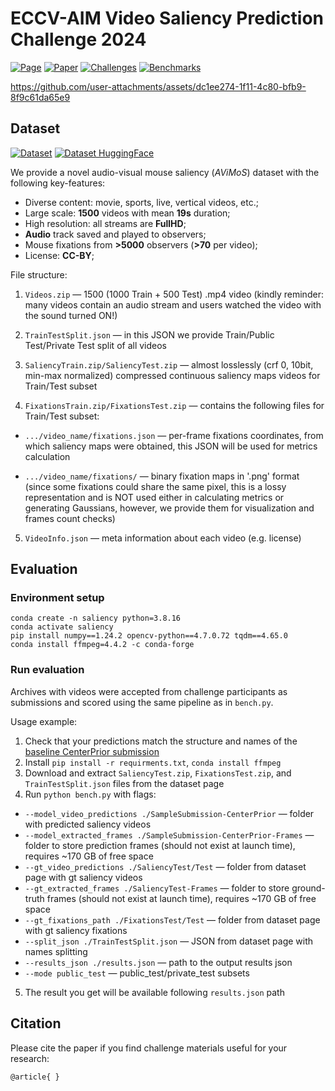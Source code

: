 # ECCV-AIM Video Saliency Prediction Challenge 2024

[![Page](https://img.shields.io/badge/Challenge-Page-blue)](https://challenges.videoprocessing.ai/challenges/video-saliency-prediction.html)
[![Paper](https://img.shields.io/badge/Paper-arXiv-red)](https://arxiv.org/)
[![Challenges](https://img.shields.io/badge/Challenges-AIM%202024-orange)](https://cvlai.net/aim/2024/)
[![Benchmarks](https://img.shields.io/badge/Benchmarks-VideoProcessing-purple)](https://videoprocessing.ai/benchmarks/)

https://github.com/user-attachments/assets/dc1ee274-1f11-4c80-bfb9-8f9c61da65e9

## Dataset
[![Dataset](https://img.shields.io/badge/Dataset-Google%20Drive-brightgreen)](https://drive.google.com/drive/folders/1Ma6xoVocgQkcnvXFAiwNoq7MfuDF-SgE?usp=sharing)
[![Dataset HuggingFace](https://img.shields.io/badge/Dataset-HuggingFace-yellow)](https://huggingface.co/)

We provide a novel audio-visual mouse saliency (<em>AViMoS</em>) dataset with the following key-features:
* Diverse content: movie, sports, live, vertical videos, etc.;
* Large scale: **1500** videos with mean **19s** duration;
* High resolution: all streams are **FullHD**;
* **Audio** track saved and played to observers;
* Mouse fixations from **>5000** observers (**>70** per video);
* License: **CC-BY**;

File structure:
1) `Videos.zip` — 1500 (1000 Train + 500 Test) .mp4 video (kindly reminder: many videos contain an audio stream and users watched the video with the sound turned ON!) 

2) `TrainTestSplit.json` — in this JSON we provide Train/Public Test/Private Test split of all videos 

3) `SaliencyTrain.zip/SaliencyTest.zip` — almost losslessly (crf 0, 10bit, min-max normalized) compressed continuous saliency maps videos for Train/Test subset 

4) `FixationsTrain.zip/FixationsTest.zip` — contains the following files for Train/Test subset: 

* `.../video_name/fixations.json` — per-frame fixations coordinates, from which saliency maps were obtained, this JSON will be used for metrics calculation

* `.../video_name/fixations/` — binary fixation maps in '.png' format (since some fixations could share the same pixel, this is a lossy representation and is NOT used either in calculating metrics or generating Gaussians, however, we provide them for visualization and frames count checks)

5) `VideoInfo.json` — meta information about each video (e.g. license)

## Evaluation

### Environment setup

```
conda create -n saliency python=3.8.16
conda activate saliency
pip install numpy==1.24.2 opencv-python==4.7.0.72 tqdm==4.65.0
conda install ffmpeg=4.4.2 -c conda-forge
```
### Run evaluation
Archives with videos were accepted from challenge participants as submissions and scored using the same pipeline as in `bench.py`.

Usage example:

1) Check that your predictions match the structure and names of the [baseline CenterPrior submission](https://drive.google.com/file/d/1rPgMdb4L79OD2vvpDQyqWZIDox78rmxG/view)
2) Install `pip install -r requirments.txt`, `conda install ffmpeg`
3) Download and extract `SaliencyTest.zip`,  `FixationsTest.zip`, and `TrainTestSplit.json` files from the dataset page
4) Run `python bench.py` with flags:
* `--model_video_predictions ./SampleSubmission-CenterPrior` — folder with predicted saliency videos
* `--model_extracted_frames ./SampleSubmission-CenterPrior-Frames` — folder to store prediction frames (should not exist at launch time), requires ~170 GB of free space
* `--gt_video_predictions ./SaliencyTest/Test` — folder from dataset page with gt saliency videos
* `--gt_extracted_frames ./SaliencyTest-Frames` — folder to store ground-truth frames (should not exist at launch time), requires ~170 GB of free space
* `--gt_fixations_path ./FixationsTest/Test` — folder from dataset page with gt saliency fixations
* `--split_json ./TrainTestSplit.json` — JSON from dataset page with names splitting
* `--results_json ./results.json` — path to the output results json
* `--mode public_test` — public_test/private_test subsets
5) The result you get will be available following `results.json` path


## Citation

Please cite the paper if you find challenge materials useful for your research:

`@article{
}
`
